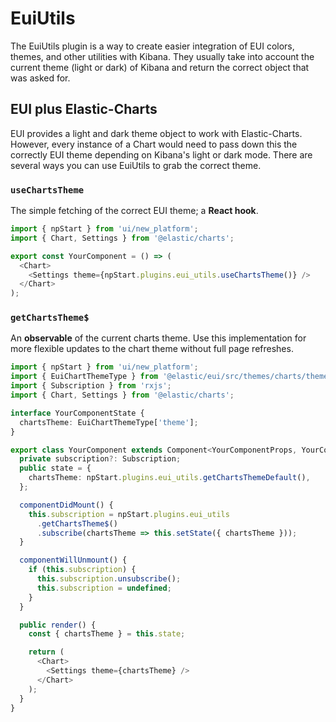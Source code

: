 # EuiUtils

The EuiUtils plugin is a way to create easier integration of EUI colors, themes, and other utilities with Kibana. They usually take into account the current theme (light or dark) of Kibana and return the correct object that was asked for.

## EUI plus Elastic-Charts

EUI provides a light and dark theme object to work with Elastic-Charts. However, every instance of a Chart would need to pass down this the correctly EUI theme depending on Kibana's light or dark mode. There are several ways you can use EuiUtils to grab the correct theme.

### `useChartsTheme`

The simple fetching of the correct EUI theme; a **React hook**.

```js
import { npStart } from 'ui/new_platform';
import { Chart, Settings } from '@elastic/charts';

export const YourComponent = () => (
  <Chart>
    <Settings theme={npStart.plugins.eui_utils.useChartsTheme()} />
  </Chart>
);
```

### `getChartsTheme$`

An **observable** of the current charts theme. Use this implementation for more flexible updates to the chart theme without full page refreshes.

```ts
import { npStart } from 'ui/new_platform';
import { EuiChartThemeType } from '@elastic/eui/src/themes/charts/themes';
import { Subscription } from 'rxjs';
import { Chart, Settings } from '@elastic/charts';

interface YourComponentState {
  chartsTheme: EuiChartThemeType['theme'];
}

export class YourComponent extends Component<YourComponentProps, YourComponentState> {
  private subscription?: Subscription;
  public state = {
    chartsTheme: npStart.plugins.eui_utils.getChartsThemeDefault(),
  };

  componentDidMount() {
    this.subscription = npStart.plugins.eui_utils
      .getChartsTheme$()
      .subscribe(chartsTheme => this.setState({ chartsTheme }));
  }

  componentWillUnmount() {
    if (this.subscription) {
      this.subscription.unsubscribe();
      this.subscription = undefined;
    }
  }

  public render() {
    const { chartsTheme } = this.state;

    return (
      <Chart>
        <Settings theme={chartsTheme} />
      </Chart>
    );
  }
}
```
